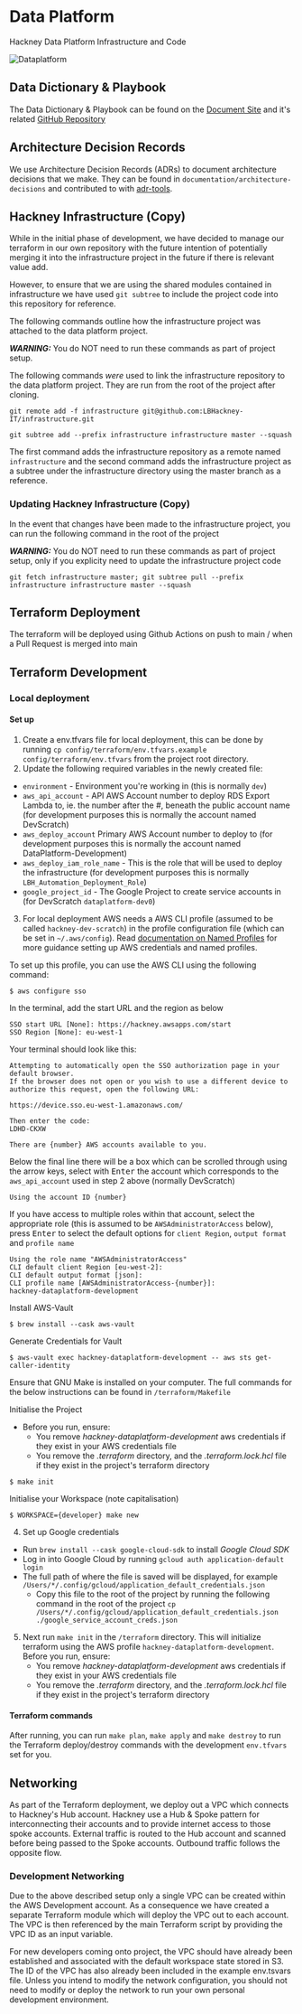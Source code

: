 # Data Platform

Hackney Data Platform Infrastructure and Code

![Dataplatform](https://user-images.githubusercontent.com/8051117/118786691-fd9eb880-b889-11eb-97cc-e0b5fbf56d6b.jpg)


## Data Dictionary & Playbook

The Data Dictionary & Playbook can be found on the [Document Site](http://playbook.hackney.gov.uk/Data-Platform-Playbook/) and it's related [GitHub Repository](https://github.com/LBHackney-IT/Data-Platform-Playbook/)

## Architecture Decision Records

We use Architecture Decision Records (ADRs) to document architecture decisions that we make. They can be found in
`documentation/architecture-decisions` and contributed to with [adr-tools](https://github.com/npryce/adr-tools).

## Hackney Infrastructure (Copy)

While in the initial phase of development, we have decided to manage our terraform in our own repository with the
future intention of potentially merging it into the infrastructure project in the future if there is relevant value add.

However, to ensure that we are using the shared modules contained in infrastructure we have used `git subtree` to include
the project code into this repository for reference.

The following commands outline how the infrastructure project was attached to the data platform project.

***WARNING:*** You do NOT need to run these commands as part of project setup.

The following commands *were* used to link the infrastructure repository to the data platform project. They are run from the root of the project after cloning.

`git remote add -f infrastructure git@github.com:LBHackney-IT/infrastructure.git`

`git subtree add --prefix infrastructure infrastructure master --squash`

The first command adds the infrastructure repository as a remote named `infrastructure` and the second command adds the infrastructure project as a subtree under the infrastructure directory using the master branch as a reference.

### Updating Hackney Infrastructure (Copy)

In the event that changes have been made to the infrastructure project, you can run the following command in the root of the project

***WARNING:*** You do NOT need to run these commands as part of project setup, only if you explicity need to update the infrastructure project code

`git fetch infrastructure master; git subtree pull --prefix infrastructure infrastructure master --squash`

## Terraform Deployment

The terraform will be deployed using Github Actions on push to main / when a Pull Request is merged into main

## Terraform Development

### Local deployment

#### Set up

1. Create a env.tfvars file for local deployment, this can be done by running `cp config/terraform/env.tfvars.example config/terraform/env.tfvars` from the project root directory.
2. Update the following required variables in the newly created file:

- `environment` - Environment you're working in (this is normally `dev`)
- `aws_api_account` - API AWS Account number to deploy RDS Export Lambda to, ie. the number after the #, beneath the public account name (for development purposes this is normally the account named DevScratch)
- `aws_deploy_account` Primary AWS Account number to deploy to (for development purposes this is normally the account named DataPlatform-Development)
- `aws_deploy_iam_role_name` - This is the role that will be used to deploy the infrastructure (for development purposes this is normally `LBH_Automation_Deployment_Role`)
- `google_project_id` - The Google Project to create service accounts in (for DevScratch `dataplatform-dev0`)

3. For local deployment AWS needs a AWS CLI profile (assumed to be called `hackney-dev-scratch`) in the profile configuration file (which can be set in `~/.aws/config`). Read [documentation on Named Profiles](https://docs.aws.amazon.com/cli/latest/userguide/cli-configure-profiles.html) for more guidance setting up AWS credentials and named profiles.

To set up this profile, you can use the AWS CLI using the following command:

```
$ aws configure sso
```

In the terminal, add the start URL and the region as below

```
SSO start URL [None]: https://hackney.awsapps.com/start
SSO Region [None]: eu-west-1
```

Your terminal should look like this:

```
Attempting to automatically open the SSO authorization page in your default browser.
If the browser does not open or you wish to use a different device to authorize this request, open the following URL:

https://device.sso.eu-west-1.amazonaws.com/

Then enter the code:
LDHD-CKXW

There are {number} AWS accounts available to you.
```

Below the final line there will be a box which can be scrolled through using the arrow keys, select with <kbd>Enter</kbd> the account which corresponds to the `aws_api_account` used in step 2 above (normally DevScratch)

```
Using the account ID {number}
```

If you have access to multiple roles within that account, select the appropriate role (this is assumed to be `AWSAdministratorAccess` below), press <kbd>Enter</kbd> to select the default options for `client Region`, `output format` and `profile name`

```
Using the role name "AWSAdministratorAccess"
CLI default client Region [eu-west-2]:
CLI default output format [json]:
CLI profile name [AWSAdministratorAccess-{number}]:
hackney-dataplatform-development
```

Install AWS-Vault

```
$ brew install --cask aws-vault
```

Generate Credentials for Vault

```
$ aws-vault exec hackney-dataplatform-development -- aws sts get-caller-identity
```

Ensure that GNU Make is installed on your computer. The full commands for the below instructions can be found in `/terraform/Makefile`

Initialise the Project

- Before you run, ensure:
  - You remove _hackney-dataplatform-development_ aws credentials if they exist in your AWS credentials file
  - You remove the _.terraform_ directory, and the _.terraform.lock.hcl_ file if they exist in the project's terraform directory

```
$ make init
```

Initialise your Workspace (note capitalisation)

```
$ WORKSPACE={developer} make new
```

4. Set up Google credentials

- Run `brew install --cask google-cloud-sdk` to install _Google Cloud SDK_
- Log in into Google Cloud by running `gcloud auth application-default login`
- The full path of where the file is saved will be displayed, for example `/Users/*/.config/gcloud/application_default_credentials.json`
  - Copy this file to the root of the project by running the following command in the root of the project `cp /Users/*/.config/gcloud/application_default_credentials.json ./google_service_account_creds.json`

5. Next run `make init` in the `/terraform` directory.
   This will initialize terraform using the AWS profile `hackney-dataplatform-development`. Before you run, ensure:
   - You remove _hackney-dataplatform-development_ aws credentials if they exist in your AWS credentials file
   - You remove the _.terraform_ directory, and the _.terraform.lock.hcl_ file if they exist in the project's terraform directory

#### Terraform commands

After running, you can run `make plan`, `make apply` and `make destroy` to run the Terraform deploy/destroy commands with the development `env.tfvars` set for you.


## Networking

As part of the Terraform deployment, we deploy out a VPC which connects to Hackney's Hub account. Hackney use a Hub &
Spoke pattern for interconnecting their accounts and to provide internet access to those spoke accounts. External
traffic is routed to the Hub account and scanned before being passed to the Spoke accounts. Outbound traffic follows the
opposite flow.

### Development Networking

Due to the above described setup only a single VPC can be created within the AWS Development account. As a consequence
we have created a separate Terraform module which will deploy the VPC out to each account. The VPC is then referenced
by the main Terraform script by providing the VPC ID as an input variable.

For new developers coming onto project, the VPC should have already been established and associated with the default
workspace state stored in S3. The ID of the VPC has also already been included in the example env.tsvars file. Unless
you intend to modify the network configuration, you should not need to modify or deploy the network to run your own
personal development environment.